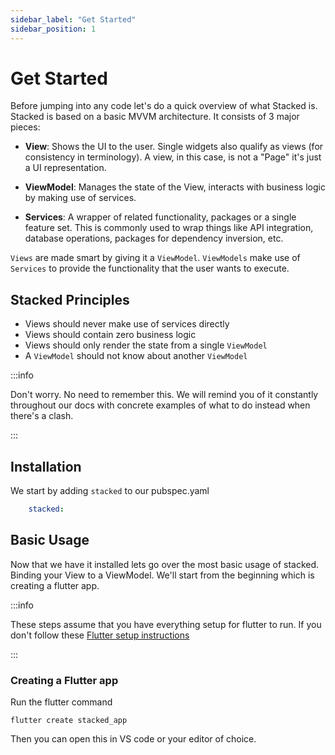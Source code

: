 ```yaml
---
sidebar_label: "Get Started"
sidebar_position: 1
---
```


# Get Started

Before jumping into any code let's do a quick overview of what Stacked is. Stacked is based on a basic MVVM architecture. It consists of 3 major pieces:

- **View**: Shows the UI to the user. Single widgets also qualify as views (for consistency in terminology). A view, in this case, is not a "Page" it's just a UI representation.

- **ViewModel**: Manages the state of the View, interacts with business logic by making use of services.

- **Services**: A wrapper of related functionality, packages or a single feature set. This is commonly used to wrap things like API integration, database operations, packages for dependency inversion, etc.

`Views` are made smart by giving it a `ViewModel`. `ViewModels` make use of `Services` to provide the functionality that the user wants to execute.

## Stacked Principles

- Views should never make use of services directly
- Views should contain zero business logic
- Views should only render the state from a single `ViewModel`
- A `ViewModel` should not know about another `ViewModel`

:::info

Don't worry. No need to remember this. We will remind you of it constantly throughout our docs with concrete examples of what to do instead when there's a clash.

:::

## Installation

We start by adding `stacked` to our pubspec.yaml

```yaml
    stacked:
```

## Basic Usage

Now that we have it installed lets go over the most basic usage of stacked. Binding your View to a ViewModel. We'll start from the beginning which is creating a flutter app. 

:::info

These steps assume that you have everything setup for flutter to run. If you don't follow these [Flutter setup instructions](https://docs.flutter.dev/get-started/install)

:::

### Creating a Flutter app

Run the flutter command

```shell
flutter create stacked_app
```

Then you can open this in VS code or your editor of choice.